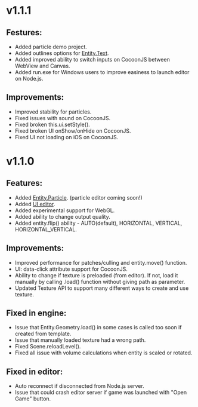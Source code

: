 v1.1.1
======

## Festures:
* Added particle demo project.
* Added outlines options for [Entity.Text](http://docs.mightyfingers.com/api/entitytext/27).
* Added improved ability to switch inputs on CocoonJS between WebView and Canvas.
* Added run.exe for Windows users to improve easiness to launch editor on Node.js.

## Improvements:
* Improved stability for particles.
* Fixed issues with sound on CocoonJS.
* Fixed broken this.ui.setStyle().
* Fixed broken UI onShow/onHide on CocoonJS.
* Fixed UI not loading on iOS on CocoonJS.

v1.1.0
======

## Features:
* Added [Entity.Particle](http://docs.mightyfingers.com/api/entityparticle/28). (particle editor coming soon!)
* Added [UI editor](http://docs.mightyfingers.com/manual/ui-editor/35).
* Added experimental support for WebGL.
* Added ability to change output quality.
* Added entity.flip() ability - AUTO(default), HORIZONTAL, VERTICAL, HORIZONTAL_VERTICAL.

## Improvements:
* Improved performance for patches/culling and entity.move() function.
* UI: data-click attribute support for CocoonJS.
* Ability to change if texture is preloaded (from editor). If not, load it manually by calling .load() function without giving path as parameter.
* Updated Texture API to support many different ways to create and use texture.

## Fixed in engine:
* Issue that Entity.Geometry.load() in some cases is called too soon if created from template.
* Issue that manually loaded texture had a wrong path.
* Fixed Scene.reloadLevel().
* Fixed all issue with volume calculations when entity is scaled or rotated.

## Fixed in editor:
* Auto reconnect if disconnected from Node.js server.
* Issue that could crash editor server if game was launched with "Open Game" button.
